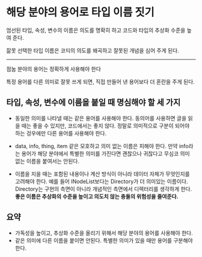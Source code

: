 # 해당 분야의 용어로 타입 이름 짓기

엄선된 타입, 속성, 변수의 이름은 의도를 명확히 하고 코드와 타입의 추상화 수준을 높여 준다.

잚못 선택한 타입 이름은 코듸의 의도를 왜곡하고 잘못된 개념을 심어 주게 된다.

---

점눔 분야의 용어는 정확하게 사용해야 한다

특정 용어를 다른 의미로 잘못 쓰게 되면, 직접 만들어 낸 용어보다 더 혼란을 주게 된다.

## 타입, 속성, 변수에 이름을 붙일 때 명심해야 할 세 가지

- 동일한 의미를 나타낼 때는 같은 용어를 사용해야 한다.
  동의어를 사용하면 글을 읽을 때는 좋을 수 있지만, 코드에서는 좋지 않다.
  정말로 의미적으로 구분이 되어야 하는 겅우에만 다른 용어를 사용해야 한다.

- data, info, thing, item 같은 모호하고 의미 없는 이름은 피해야 한다.
  만약 info라는 용어가 해당 분야에서 특별한 의미를 가진다면 괜찮으나
  귀찮다고 무심코 의미 없는 이름을 붙여서는 안된다.

- 이름을 지을 때는 포함된 내용이나 계산 방식이 아니라 데이터 자체가 무엇인지를 고려해야 한다.
  예를 들어 INodeList보다는 Directory가 더 의미있는 이름이다.
  Directory는 구현의 측면이 아니라 개념적인 측면에서 디렉터리를 생각하게 한다.
  **좋은 이름은 추상화의 수준을 높이고 의도치 않는 충돌의 위험성을 줄여준다.**

## 요약

- 가독성을 높이고, 추상화 수준을 올리기 위해서 해당 분야의 용어를 사용해야 한다.
- 같은 의미에 다른 이름을 붙이면 안된다. 특별한 의미가 있을 때만 용어를 구분해야 한다.
